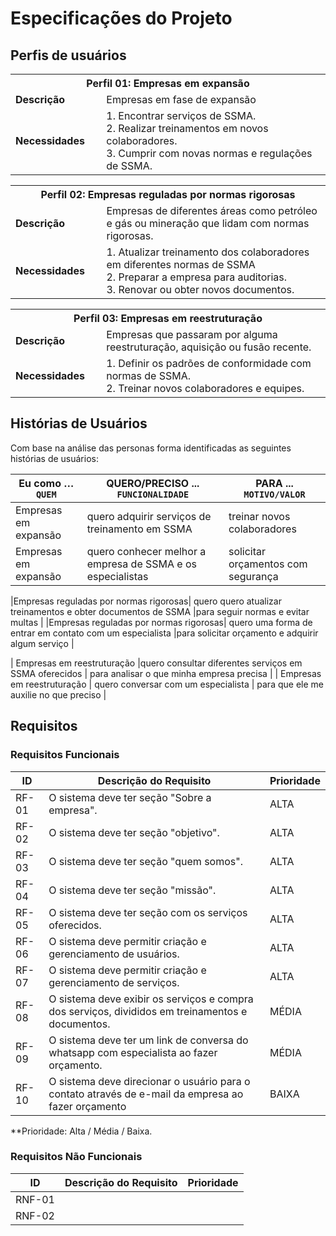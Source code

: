 # Especificações do Projeto

## Perfis de usuários


<table>
<tbody>
<tr>
<th colspan="2">Perfil 01: Empresas em expansão </th>
</tr>
<tr>
<td width="150px"><b>Descrição</b></td>
<td width="600px">
Empresas em fase de expansão
</td>
</tr>
<tr>
<td><b>Necessidades</b></td>
<td>
 1. Encontrar serviços de SSMA. <br>
 2. Realizar treinamentos em novos colaboradores. <br>
 3. Cumprir com novas normas e regulações de SSMA. <br>
</td>
</tr>
</tbody>
</table>

<table>
<tbody>
<tr>
<th colspan="2">Perfil 02: Empresas reguladas por normas rigorosas </th>
</tr>
<tr>
<td width="150px"><b>Descrição</b></td>
<td width="600px">
Empresas de diferentes áreas como petróleo e gás ou mineração que lidam com normas rigorosas.
</td>
</tr>
<tr>
<td><b>Necessidades</b></td>
<td>
1. Atualizar treinamento dos colaboradores em diferentes normas de SSMA  <br>
2. Preparar a empresa para auditorias. <br>
3. Renovar ou obter novos documentos. <br>


</td>
</tr>
</tbody>
</table>

<table>
<tbody>
<tr>
<th colspan="2">Perfil 03: Empresas em reestruturação</th>
</tr>
<tr>
<td width="150px"><b>Descrição</b></td>
<td width="600px">
Empresas que passaram por alguma reestruturação, aquisição ou fusão recente.
</td>
</tr>
<tr>
<td><b>Necessidades</b></td>
<td>
1. Definir os padrões de conformidade com normas de SSMA.  <br>
2. Treinar novos colaboradores e equipes.  <br>

</td>
</tr>
</tbody>
</table>

      
## Histórias de Usuários

Com base na análise das personas forma identificadas as seguintes histórias de usuários:


|Eu como …`QUEM`    | QUERO/PRECISO ... `FUNCIONALIDADE`                                             |PARA ... `MOTIVO/VALOR`                 |
|--------------------|--------------------------------------------------------------------------------|----------------------------------------|
|Empresas em expansão     |quero adquirir serviços de treinamento em SSMA | treinar novos colaboradores|
|Empresas em expansão   |  quero conhecer melhor a empresa de SSMA e os especialistas | solicitar orçamentos com segurança  |

|Empresas reguladas por normas rigorosas| quero quero atualizar treinamentos e obter documentos de SSMA  |para seguir normas e evitar multas |
|Empresas reguladas por normas rigorosas| quero uma forma de entrar em contato com um especialista |para solicitar orçamento e adquirir algum serviço |

| Empresas em reestruturação |quero consultar diferentes serviços em SSMA oferecidos  | para analisar o que minha empresa precisa |
| Empresas em reestruturação | quero conversar com um especialista | para que ele me auxilie no que preciso  |


## Requisitos

### Requisitos Funcionais

|ID    | Descrição do Requisito  | Prioridade |
|------|-----------------------------------------|----|
|RF-01| O sistema deve ter seção "Sobre a empresa". | ALTA | 
|RF-02| O sistema deve ter seção "objetivo". | ALTA | 
|RF-03| O sistema deve ter seção "quem somos".   | ALTA |
|RF-04| O sistema deve ter seção "missão".    | ALTA |
|RF-05| O sistema deve ter seção com os serviços oferecidos.  | ALTA |
|RF-06| O sistema deve permitir criação e gerenciamento de usuários.    | ALTA |
|RF-07| O sistema deve permitir criação e gerenciamento de serviços.    | ALTA |
|RF-08| O sistema deve exibir os serviços e compra dos serviços, divididos em treinamentos e documentos.    | MÉDIA |
|RF-09| O sistema deve ter um link de conversa do whatsapp com especialista ao fazer orçamento.   | MÉDIA |
|RF-10| O sistema deve direcionar o usuário para o contato através de e-mail da empresa ao fazer orçamento  | BAIXA |


**Prioridade: Alta / Média / Baixa.  

### Requisitos Não Funcionais

|ID     | Descrição do Requisito  |Prioridade |
|-------|-------------------------|----|
|RNF-01|  
|RNF-02|


